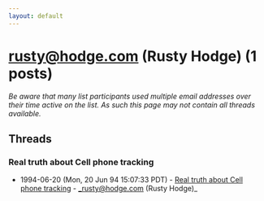 ```yaml
---
layout: default
---
```


# rusty@hodge.com (Rusty Hodge) (1 posts)

_Be aware that many list participants used multiple email addresses over their time active on the list. As such this page may not contain all threads available._

## Threads

### Real truth about Cell phone tracking
+ 1994-06-20 (Mon, 20 Jun 94 15:07:33 PDT) - [Real truth about Cell phone tracking](/archive/1994/06/94e07f22e6115b27416fd12589e52832289f4048afbba7d62c7b599154828dce) - _rusty@hodge.com (Rusty Hodge)_


